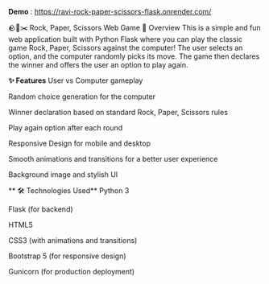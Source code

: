 **Demo** : https://ravi-rock-paper-scissors-flask.onrender.com/

🪨📄✂️ Rock, Paper, Scissors Web Game
🎯 Overview
This is a simple and fun web application built with Python Flask where you can play the classic game Rock, Paper, Scissors against the computer!
The user selects an option, and the computer randomly picks its move.
The game then declares the winner and offers the user an option to play again.

**✨ Features**
User vs Computer gameplay

Random choice generation for the computer

Winner declaration based on standard Rock, Paper, Scissors rules

Play again option after each round

Responsive Design for mobile and desktop

Smooth animations and transitions for a better user experience

Background image and stylish UI


**
🛠 Technologies Used**
Python 3

Flask (for backend)

HTML5

CSS3 (with animations and transitions)

Bootstrap 5 (for responsive design)

Gunicorn (for production deployment)

